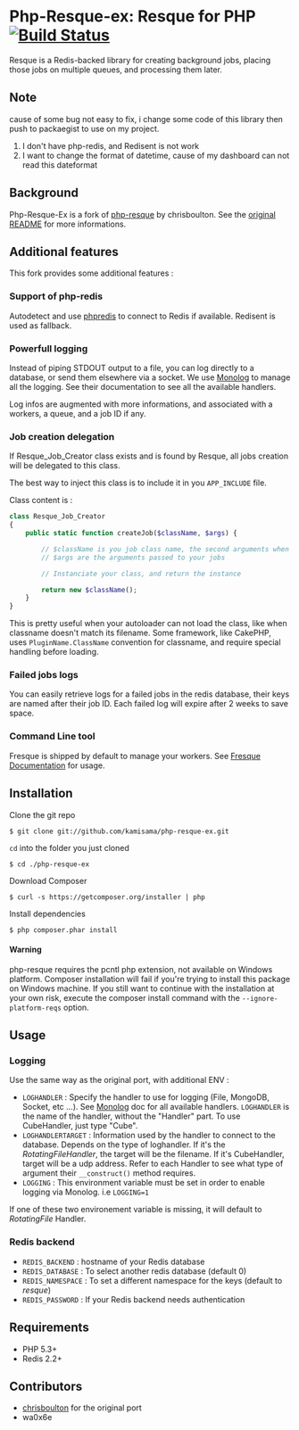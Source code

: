 Php-Resque-ex: Resque for PHP [![Build Status](https://secure.travis-ci.org/wa0x6e/php-resque-ex.png)](http://travis-ci.org/wa0x6e/php-resque-ex)
===========================================

Resque is a Redis-backed library for creating background jobs, placing
those jobs on multiple queues, and processing them later.

## Note ##
cause of some bug not easy to fix, i change some code of this library then push to packaegist to use on my project.
1. I don't have php-redis, and Redisent is not work
2. I want to change the format of datetime, cause of my dashboard can not read this dateformat

## Background ##

Php-Resque-Ex is a fork of [php-resque](https://github.com/chrisboulton/php-resque) by chrisboulton. See the [original README](https://github.com/chrisboulton/php-resque/blob/master/README.md) for more informations.

## Additional features ##

This fork provides some additional features :

### Support of php-redis

Autodetect and use [phpredis](https://github.com/nicolasff/phpredis) to connect to Redis if available. Redisent is used as fallback.

### Powerfull logging

Instead of piping STDOUT output to a file, you can log directly to a database, or send them elsewhere via a socket. We use [Monolog](https://github.com/Seldaek/monolog) to manage all the logging. See their documentation to see all the available handlers.

Log infos are augmented with more informations, and associated with a workers, a queue, and a job ID if any.

### Job creation delegation

If Resque_Job_Creator class exists and is found by Resque, all jobs creation will be delegated to this class.

The best way to inject this class is to include it in you `APP_INCLUDE` file.

Class content is :

```php
class Resque_Job_Creator
{
	public static function createJob($className, $args) {

		// $className is you job class name, the second arguments when enqueuing a job
		// $args are the arguments passed to your jobs

		// Instanciate your class, and return the instance

		return new $className();
	}
}
```

This is pretty useful when your autoloader can not load the class, like when classname doesn't match its filename. Some framework, like CakePHP, uses `PluginName.ClassName` convention for classname, and require special handling before loading.

### Failed jobs logs

You can easily retrieve logs for a failed jobs in the redis database, their keys are named after their job ID. Each failed log will expire after 2 weeks to save space.

### Command Line tool

Fresque is shipped by default to manage your workers. See [Fresque Documentation](https://github.com/wa0x6e/Fresque) for usage.

## Installation

Clone the git repo

	$ git clone git://github.com/kamisama/php-resque-ex.git

 `cd` into the folder you just cloned

	$ cd ./php-resque-ex

Download Composer

	$ curl -s https://getcomposer.org/installer | php

Install dependencies

	$ php composer.phar install

#### Warning

php-resque requires the pcntl php extension, not available on Windows platform. Composer installation will fail if you're trying to install this package on Windows machine. If you still want to continue with the installation at your own risk, execute the composer install command with the `--ignore-platform-reqs` option.

## Usage

### Logging

Use the same way as the original port, with additional ENV :

* `LOGHANDLER` : Specify the handler to use for logging (File, MongoDB, Socket, etc …).
 See [Monolog](https://github.com/Seldaek/monolog#handlers) doc for all available handlers.
`LOGHANDLER` is the name of the handler, without the "Handler" part. To use CubeHandler, just type "Cube".
* `LOGHANDLERTARGET` : Information used by the handler to connect to the database.
Depends on the type of loghandler. If it's the *RotatingFileHandler*, the target will be the filename. If it's CubeHandler, target will be a udp address. Refer to each Handler to see what type of argument their `__construct()` method requires.
* `LOGGING` : This environment variable must be set in order to enable logging via Monolog. i.e `LOGGING=1`

If one of these two environement variable is missing, it will default to *RotatingFile* Handler.

### Redis backend

* `REDIS_BACKEND` : hostname of your Redis database
* `REDIS_DATABASE` : To select another redis database (default 0)
* `REDIS_NAMESPACE` : To set a different namespace for the keys (default to *resque*)
* `REDIS_PASSWORD` : If your Redis backend needs authentication

## Requirements ##

* PHP 5.3+
* Redis 2.2+

## Contributors ##

* [chrisboulton](https://github.com/chrisboulton/php-resque) for the original port
* wa0x6e
